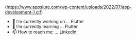   (https://www.appslure.com/wp-content/uploads/2022/07/app-development-1.gif)
   
- 🔭 I’m currently working on ... Flutter 
- 🌱 I’m currently learning ... Flutter
- 📫 How to reach me: ... [LinkedIn](https://www.linkedin.com/in/nihad-jusovi%C4%87-16788a226/)


